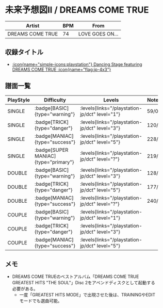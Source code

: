 # 未来予想図II / DREAMS COME TRUE

|Artist|BPM|From|
|------|---|----|
|DREAMS COME TRUE|74|LOVE GOES ON…|

## 収録タイトル

- [:icon{name="simple-icons:playstation"} Dancing Stage featuring DREAMS COME TRUE :icon{name="flag:jp-4x3"}](/playstation-jp/dct)

## 譜面一覧

|PlayStyle|Difficulty|Levels|Notes|Movie|
|---------|----------|------|-----|-----|
|SINGLE| :badge[BASIC]{type="warning"}| :levels{links="/playstation-jp/dct" level="1"}|59/0||
|SINGLE| :badge[TRICK]{type="danger"}| :levels{links="/playstation-jp/dct" level="3"}|120/0||
|SINGLE| :badge[MANIAC]{type="success"}| :levels{links="/playstation-jp/dct" level="5"}|228/0||
|SINGLE| :badge[SUPER MANIAC]{type="primary"}| :levels{links="/playstation-jp/dct" level="?"}|219/0||
|DOUBLE| :badge[BASIC]{type="warning"}| :levels{links="/playstation-jp/dct" level="3"}|128/0||
|DOUBLE| :badge[TRICK]{type="danger"}| :levels{links="/playstation-jp/dct" level="5"}|177/0||
|DOUBLE| :badge[MANIAC]{type="success"}| :levels{links="/playstation-jp/dct" level="?"}|240/0||
|COUPLE| :badge[BASIC]{type="warning"}| :levels{links="/playstation-jp/dct" level="1"}|||
|COUPLE| :badge[TRICK]{type="danger"}| :levels{links="/playstation-jp/dct" level="3"}|||
|COUPLE| :badge[MANIAC]{type="success"}| :levels{links="/playstation-jp/dct" level="5"}|||

## メモ

- DREAMS COME TRUEのベストアルバム「DREAMS COME TRUE GREATEST HITS "THE SOUL"」Disc 2をアペンドディスクとして起動する必要がある。
  - 一度「GREATEST HITS MODE」で出現させた後は、TRAININGやEDITモードでも選曲可能。
